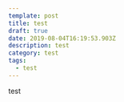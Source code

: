```yaml
---
template: post
title: test
draft: true
date: 2019-08-04T16:19:53.903Z
description: test
category: test
tags:
  - test
---
```

test
